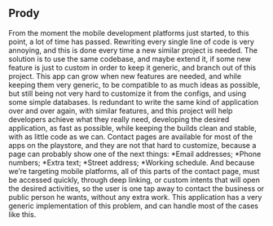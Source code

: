 ## Prody

From the moment the mobile development platforms just started, to this point, a lot of time has passed. 
Rewriting every single line of code is very annoying, and this is done every time a new similar project is needed. The solution is to use the same codebase, and maybe extend it, if some new feature is just to custom in order to keep it generic, and branch out of this project.
This app can grow when new features are needed, and while keeping them very generic, to be compatible to as much ideas as possible, but still being not very hard to customize it from the configs, and using some simple databases.
Is redundant to write the same kind of application over and over again, with similar features, and this project will help developers achieve what they really need, developing the desired application, as fast as possible, while keeping the builds clean and stable, with as little code as we can.
Contact pages are available for most of the apps on the playstore, and they are not that hard to customize, because a page can probably show one of the next things:
*Email addresses;
*Phone numbers;
*Extra text;
*Street address;
*Working schedule.
And because we’re targeting mobile platforms, all of this parts of the contact page, must be accessed quickly, through deep linking, or custom intents that will open the desired activities, so the user is one tap away to contact the business or public person he wants, without any extra work.
This application has a very generic implementation of this problem, and can handle most of the cases like this.
